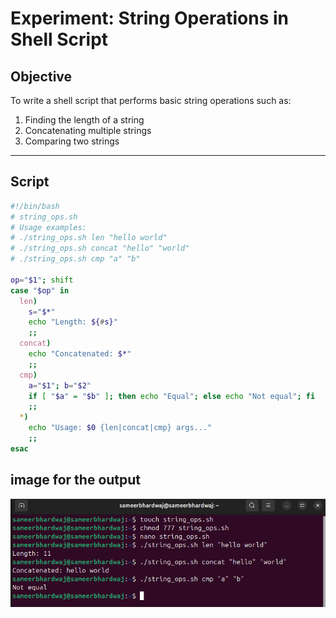 # **Experiment: String Operations in Shell Script**

## **Objective**
To write a shell script that performs basic string operations such as:
1. Finding the length of a string  
2. Concatenating multiple strings  
3. Comparing two strings  

---

## **Script**
```sh
#!/bin/bash
# string_ops.sh
# Usage examples:
# ./string_ops.sh len "hello world"
# ./string_ops.sh concat "hello" "world"
# ./string_ops.sh cmp "a" "b"

op="$1"; shift
case "$op" in
  len)
    s="$*"
    echo "Length: ${#s}"
    ;;
  concat)
    echo "Concatenated: $*"
    ;;
  cmp)
    a="$1"; b="$2"
    if [ "$a" = "$b" ]; then echo "Equal"; else echo "Not equal"; fi
    ;;
  *)
    echo "Usage: $0 {len|concat|cmp} args..."
    ;;
esac
```
## **image for the output**

![image](images/string_length_comparision.png)